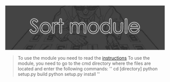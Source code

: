 ![](img.png)
>To use the module you need to read the [instructions](https://docs.google.com/document/d/19MxN56CTe5EYoF1h4ljvrmEvjdafgiBWdPQojFqUwz8/edit?usp=sharing)
To use the module, you need to go to the cmd directory where the files are located and enter the following commands:
''
cd [directory]
python setup.py build
python setup.py install
''
